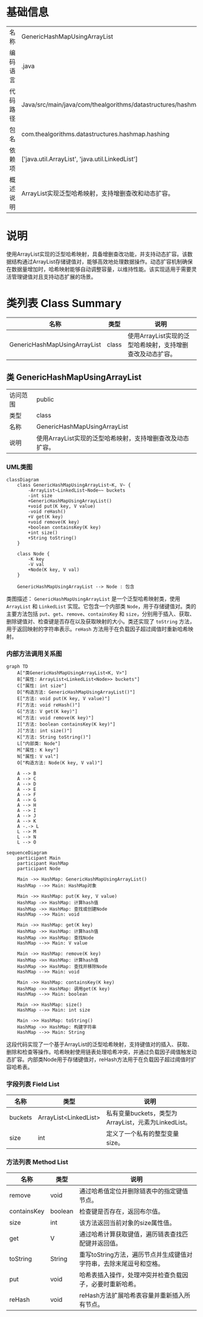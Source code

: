 # 基础信息

|      |      |
|------|------|
| 名称 | GenericHashMapUsingArrayList |
| 编码语言 | .java |
| 代码路径 | Java/src/main/java/com/thealgorithms/datastructures/hashmap/hashing/GenericHashMapUsingArrayList.java |
| 包名 | com.thealgorithms.datastructures.hashmap.hashing |
| 依赖项 | ['java.util.ArrayList', 'java.util.LinkedList'] |
| 概述说明 | ArrayList实现泛型哈希映射，支持增删查改和动态扩容。 |

# 说明

使用ArrayList实现的泛型哈希映射，具备增删查改功能，并支持动态扩容。该数据结构通过ArrayList存储键值对，能够高效地处理数据操作。动态扩容机制确保在数据量增加时，哈希映射能够自动调整容量，以维持性能。该实现适用于需要灵活管理键值对且支持动态扩展的场景。

# 类列表 Class Summary

| 名称   | 类型  | 说明 |
|-------|------|-------------|
| GenericHashMapUsingArrayList | class | 使用ArrayList实现的泛型哈希映射，支持增删查改及动态扩容。 |



## 类 GenericHashMapUsingArrayList

|      |      |
|------|------|
| 访问范围 | public |
| 类型 | class |
| 名称 | GenericHashMapUsingArrayList |
| 说明 | 使用ArrayList实现的泛型哈希映射，支持增删查改及动态扩容。 |


### UML类图

```mermaid
classDiagram
    class GenericHashMapUsingArrayList~K, V~ {
        -ArrayList~LinkedList~Node~~ buckets
        -int size
        +GenericHashMapUsingArrayList()
        +void put(K key, V value)
        -void reHash()
        +V get(K key)
        +void remove(K key)
        +boolean containsKey(K key)
        +int size()
        +String toString()
    }

    class Node {
        -K key
        -V val
        +Node(K key, V val)
    }

    GenericHashMapUsingArrayList --> Node : 包含
```

类图描述：
`GenericHashMapUsingArrayList` 是一个泛型哈希映射类，使用 `ArrayList` 和 `LinkedList` 实现。它包含一个内部类 `Node`，用于存储键值对。类的主要方法包括 `put`、`get`、`remove`、`containsKey` 和 `size`，分别用于插入、获取、删除键值对、检查键是否存在以及获取映射的大小。类还实现了 `toString` 方法，用于返回映射的字符串表示。`reHash` 方法用于在负载因子超过阈值时重新哈希映射。


### 内部方法调用关系图

```mermaid
graph TD
    A["类GenericHashMapUsingArrayList<K, V>"]
    B["属性: ArrayList<LinkedList<Node>> buckets"]
    C["属性: int size"]
    D["构造方法: GenericHashMapUsingArrayList()"]
    E["方法: void put(K key, V value)"]
    F["方法: void reHash()"]
    G["方法: V get(K key)"]
    H["方法: void remove(K key)"]
    I["方法: boolean containsKey(K key)"]
    J["方法: int size()"]
    K["方法: String toString()"]
    L["内部类: Node"]
    M["属性: K key"]
    N["属性: V val"]
    O["构造方法: Node(K key, V val)"]

    A --> B
    A --> C
    A --> D
    A --> E
    A --> F
    A --> G
    A --> H
    A --> I
    A --> J
    A --> K
    A -.-> L
    L --> M
    L --> N
    L --> O
```

```mermaid
sequenceDiagram
    participant Main
    participant HashMap
    participant Node

    Main ->> HashMap: GenericHashMapUsingArrayList()
    HashMap -->> Main: HashMap对象

    Main ->> HashMap: put(K key, V value)
    HashMap ->> HashMap: 计算hash值
    HashMap ->> HashMap: 查找或创建Node
    HashMap -->> Main: void

    Main ->> HashMap: get(K key)
    HashMap ->> HashMap: 计算hash值
    HashMap ->> HashMap: 查找Node
    HashMap -->> Main: V value

    Main ->> HashMap: remove(K key)
    HashMap ->> HashMap: 计算hash值
    HashMap ->> HashMap: 查找并移除Node
    HashMap -->> Main: void

    Main ->> HashMap: containsKey(K key)
    HashMap ->> HashMap: 调用get(K key)
    HashMap -->> Main: boolean

    Main ->> HashMap: size()
    HashMap -->> Main: int size

    Main ->> HashMap: toString()
    HashMap ->> HashMap: 构建字符串
    HashMap -->> Main: String
```

这段代码实现了一个基于ArrayList的泛型哈希映射，支持键值对的插入、获取、删除和检查等操作。哈希映射使用链表处理哈希冲突，并通过负载因子阈值触发动态扩容。内部类Node用于存储键值对，reHash方法用于在负载因子超过阈值时扩容哈希表。

### 字段列表 Field List

| 名称  | 类型  | 说明 |
|-------|-------|------|
| buckets | ArrayList<LinkedList<Node>> | 私有变量buckets，类型为ArrayList，元素为LinkedList<Node>。 |
| size | int | 定义了一个私有的整型变量size。 |

### 方法列表 Method List

| 名称  | 类型  | 说明 |
|-------|-------|------|
| remove | void | 通过哈希值定位并删除链表中的指定键值节点。 |
| containsKey | boolean | 检查键是否存在，返回布尔值。 |
| size | int | 该方法返回当前对象的size属性值。 |
| get | V | 通过哈希计算获取键值，遍历链表查找匹配键并返回值。 |
| toString | String | 重写toString方法，遍历节点并生成键值对字符串，去除末尾逗号和空格。 |
| put | void | 哈希表插入操作，处理冲突并检查负载因子，必要时重新哈希。 |
| reHash | void | reHash方法扩展哈希表容量并重新插入所有节点。 |




